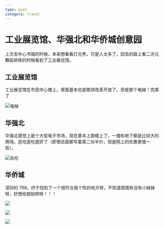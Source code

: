 ```yaml
---
type: post
category: travel
---
```


# 工业展览馆、华强北和华侨城创意园

上次去中心书城的时候，本来想看看灯光秀，可是人太多了，回去的路上看二次元舞蹈排练的时候看到了工业展览馆。

## 工业展览馆

工业展览馆在市民中心楼上，里面基本也是歌颂改革开放了。但是那个电梯！完美了

![电梯](https://cdn.ruguoapp.com/lhu7_Fp6SPJpWTZQVTgnP5VYqojV.gif)

## 华强北

华强北感觉上是个大型电子市场，现在基本上跑楼上了，一楼和地下都是比较大的商场。逛吃逛吃就好了（即使店面都写着第二份半价，但是网上的优惠更值一些）。

![异形](https://cdn.ruguoapp.com/FitvEUF4kVJh-IrgNVRDXf3yqP8c.jpg?imageMogr2/auto-orient/thumbnail/2500x9999%3E)

## 华侨城

深圳的 798。终于找到了一个很符合我个性的地方呀，不知道周围有没有小妹妹呀，好想给她拍照呀！！！

![](https://cdn.ruguoapp.com/FrVu0CunN8x513UBqUOngO7IzzBH.jpg?imageMogr2/auto-orient/thumbnail/2500x9999%3E)

![](https://cdn.ruguoapp.com/FtWlO_PQxbb_VUrBYusYoHHCRSXc.jpg?imageMogr2/auto-orient/thumbnail/2500x9999%3E)

![](https://cdn.ruguoapp.com/FvZdjd2iyj-BNwKEny9DVGHqPQZG.jpg?imageMogr2/auto-orient/thumbnail/2500x9999%3E)
